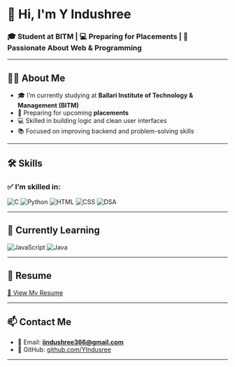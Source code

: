 # 👋 Hi, I'm Y Indushree

### 🎓 Student at BITM | 💻 Preparing for Placements | 🚀 Passionate About Web & Programming

---

## 🧑‍🎓 About Me

- 🎓 I’m currently studying at **Ballari Institute of Technology & Management (BITM)**
- 💼 Preparing for upcoming **placements**
- 💻 Skilled in building logic and clean user interfaces
- 📚 Focused on improving backend and problem-solving skills

---

## 🛠️ Skills

### ✅ I’m skilled in:
![C](https://img.shields.io/badge/C-00599C?style=flat&logo=c&logoColor=white)
![Python](https://img.shields.io/badge/Python-3776AB?style=flat&logo=python&logoColor=white)
![HTML](https://img.shields.io/badge/HTML5-E34F26?style=flat&logo=html5&logoColor=white)
![CSS](https://img.shields.io/badge/CSS3-1572B6?style=flat&logo=css3&logoColor=white)
![DSA](https://img.shields.io/badge/Data_Structures-FFA500?style=flat&logo=code&logoColor=white)

---

## 🚀 Currently Learning

![JavaScript](https://img.shields.io/badge/JavaScript-F7DF1E?style=flat&logo=javascript&logoColor=black)
![Java](https://img.shields.io/badge/Java-007396?style=flat&logo=java&logoColor=white)

---

## 📄 Resume

[📄 View My Resume](https://drive.google.com/file/d/1OGFo6V3NfsaQ7TJ-WeZQcb12YfeiM9Zc/view?usp=drivesdk)

---

## 📫 Contact Me

- 📧 Email: **iindushree366@gmail.com**  
- 🐙 GitHub: [github.com/YIndusree](https://github.com/YIndusree)

---

